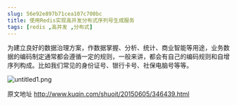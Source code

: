 ```yaml
---
slug: 56e92e897b71cea107c700bc
title: 使用Redis实现高并发分布式序列号生成服务
tags: [redis ,高并发 ,分布式]
---
```


为建立良好的数据治理方案，作数据掌握、分析、统计、商业智能等用途，业务数据的编码制定通常都会遵循一定的规则，一般来讲，都会有自己的编码规则和自增序列构成。比如我们常见的身份证号、银行卡号、社保电脑号等等。

 ![untitled1.png](https://static.gaoqixhb.com/FiSSDwV08xairS44--Rfwa5yZ1PU)
 
原文地址 http://www.kuqin.com/shuoit/20150605/346439.html

